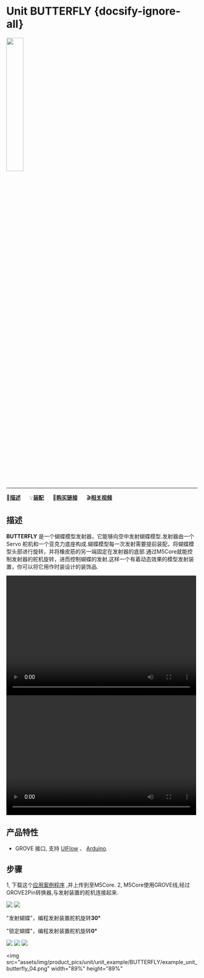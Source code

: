 # Unit BUTTERFLY {docsify-ignore-all}

<img src="assets/img/product_pics/unit/unit_butterfly_01.png" width="30%" height="30%">

***

:memo:**[描述](#描述)**&nbsp;&nbsp;&nbsp;&nbsp;&nbsp;&nbsp;:bulb:**[装配](#装配)**&nbsp;&nbsp;&nbsp;&nbsp;&nbsp;&nbsp;🛒**[购买链接](https://item.taobao.com/item.htm?spm=a1z10.3-c.w4002-1172588106.10.63fb425eBx48kT&id=583025433070)**&nbsp;&nbsp;&nbsp;&nbsp;&nbsp;&nbsp;:clapper:**[相关视频](#相关视频)**

## 描述

**BUTTERFLY** 是一个蝴蝶模型发射器，它能够向空中发射蝴蝶模型.发射器由一个 Servo 舵机和一个亚克力底座构成.蝴蝶模型每一次发射需要提前装配，将蝴蝶模型头部进行旋转，并将橡皮筋的另一端固定在发射器的底部.通过M5Core就能控制发射器的舵机旋转，进而控制蝴蝶的发射.这样一个有着动态效果的模型发射装置，你可以将它用作时装设计的装饰品.

<video width="500" height="315" controls>
    <source src="https://m5stack.oss-cn-shenzhen.aliyuncs.com/video/Blog/Twitch201903/butterfly_03.mp4" type="video/mp4">
</video>

<video width="500" height="315" controls>
    <source src="https://m5stack.oss-cn-shenzhen.aliyuncs.com/video/Blog/Twitch201903/butterfly_05.mp4" type="video/mp4">
</video>

## 产品特性

- GROVE 接口, 支持 [UIFlow](http://flow.m5stack.com) 、 [Arduino](http://www.arduino.cc).

## 步骤

1, 下载这个[应用案例程序](https://github.com/m5stack/M5-ProductExampleCodes/tree/master/Unit/BUTTERFLY/UIFlow) ,并上传到至M5Core.
2, M5Core使用GROVE线,经过GROVE2Pin转换器,与发射装置的舵机连接起来.

<img src="assets/img/product_pics/unit/unit_butterfly_02.png">

<img src="assets/img/product_pics/unit/unit_butterfly_04.png">

"发射蝴蝶"，编程发射装置舵机旋转**30°**

"锁定蝴蝶"，编程发射装置舵机旋转**0°**

<img src="assets/img/product_pics/unit/unit_butterfly_06.png">

<img src="assets/img/product_pics/unit/unit_butterfly_03.png">

<img src="assets/img/product_pics/unit/unit_butterfly_05.png">

<img src="assets/img/product_pics/unit/unit_example/BUTTERFLY/example_unit_butterfly_04.png" width="89%" height="89%"
>
